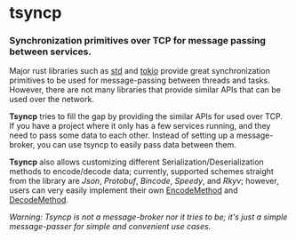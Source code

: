 # tsyncp

### Synchronization primitives over TCP for message passing between services.

Major rust libraries such as [std] and [tokio] provide great synchronization primitives to be
used for message-passing between threads and tasks. However, there are not many libraries
that provide similar APIs that can be used over the network.

**Tsyncp** tries to fill the gap by providing the similar APIs for used over TCP. If you
have a project where it only has a few services running, and they need to pass some data to each other.
Instead of setting up a message-broker, you can use tsyncp to easily pass data between them.

**Tsyncp** also allows customizing different Serialization/Deserialization methods to encode/decode
data; currently, supported schemes straight from the library are _Json_, _Protobuf_, _Bincode_, _Speedy_, and _Rkyv_; however,
users can very easily implement their own [EncodeMethod] and [DecodeMethod].

_Warning: Tsyncp is not a message-broker nor it tries to be;
it's just a simple message-passer for simple and convenient use cases._

[std]: https://doc.rust-lang.org/stable/std/
[tokio]: https://docs.rs/tokio/latest/tokio/index.html
[encodemethod]: crate::util::codec::EncodeMethod
[decodemethod]: crate::util::codec::DecodeMethod
